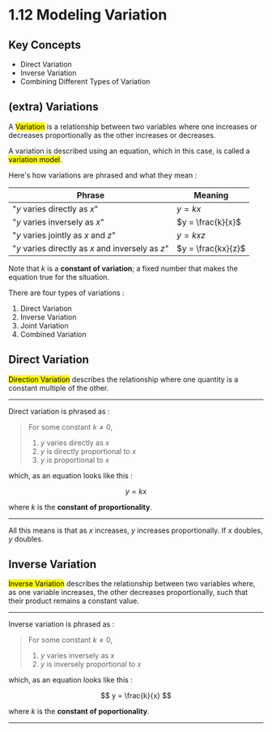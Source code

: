 # 1.12 Modeling Variation

## Key Concepts

- Direct Variation
- Inverse Variation
- Combining Different Types of Variation


## (extra) Variations

A <mark class="hltr-trippy">Variation</mark> is a relationship between two variables where one increases or decreases proportionally as the other increases or decreases.

A variation is described using an equation, which in this case, is called a <mark class="hltr-trippy">variation model</mark>.

Here's how variations are phrased and what they mean :

| Phrase                                            | Meaning            |
| ------------------------------------------------- | ------------------ |
| "$y$ varies directly as $x$"                      | $y = kx$           |
| "$y$ varies inversely as $x$"                     | $y = \frac{k}{x}$  |
| "$y$ varies jointly as $x$ and $z$"               | $y = kxz$          |
| "$y$ varies directly as $x$ and inversely as $z$" | $y = \frac{kx}{z}$ |

Note that $k$ is a **constant of variation**; a fixed number that makes the equation true for the situation.

There are four types of variations :
1. Direct Variation
2. Inverse Variation
3. Joint Variation
4. Combined Variation


## Direct Variation

<mark class="hltr-trippy">Direction Variation</mark> describes the relationship where one quantity is a constant multiple of the other.

---

Direct variation is phrased as :

> For some constant $k \neq 0$,
> 1) $y$ varies directly as $x$
> 2) $y$ is directly proportional to $x$
> 3) $y$ is proportional to $x$

which, as an equation looks like this :

$$
y = kx
$$

where $k$ is the **constant of proportionality**.

---

All this means is that as $x$ increases, $y$ increases proportionally. If $x$ doubles, $y$ doubles.


## Inverse Variation

<mark class="hltr-trippy">Inverse Variation</mark> describes the relationship between two variables where, as one variable increases, the other decreases proportionally, such that their product remains a constant value.

---

Inverse variation is phrased as :

> For some constant $k \neq 0$,
> 1) $y$ varies inversely as $x$
> 2) $y$ is inversely proportional to $x$

which, as an equation looks like this :

$$
y = \frac{k}{x}
$$

where $k$ is the **constant of poportionality**.

---

